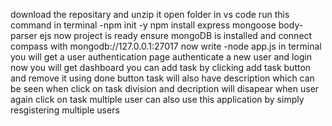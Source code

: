 download the repositary and unzip it
open folder in vs code 
run this command in terminal
-npm init -y
npm install express mongoose body-parser ejs
now project is ready 
ensure mongoDB is installed and connect compass with mongodb://127.0.0.1:27017
now write 
-node app.js in terminal
you will get a user authentication page  authenticate a new user and login
now you will get dashboard 
you can add task by clicking add task button and remove it using done button 
task will also have description which can be seen when click on task division 
and decription will disapear when user again click on task 
multiple user can also use this application by simply resgistering multiple users
